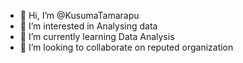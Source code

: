 - 👋 Hi, I’m @KusumaTamarapu
- 👀 I’m interested in Analysing data 
- 🌱 I’m currently learning Data Analysis 
- 💞️ I’m looking to collaborate on reputed organization
  

<!---
KusumaTamarapu/KusumaTamarapu is a ✨ special ✨ repository because its `README.md` (this file) appears on your GitHub profile.
You can click the Preview link to take a look at your changes.
--->
